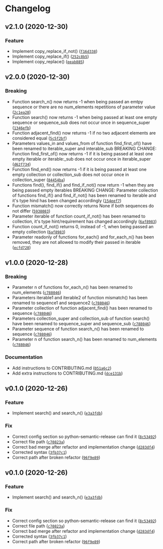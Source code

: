 # Changelog

<!--next-version-placeholder-->

## v2.1.0 (2020-12-30)
### Feature
* Implement copy_replace_if_not() ([`f16d338`](https://github.com/JonasMuehlmann/pyaoi/commit/f16d338e419ebeb52b149dd2cd72e425ac41727a))
* Implement copy_replace_if() ([`252c8b5`](https://github.com/JonasMuehlmann/pyaoi/commit/252c8b5db1aa83c5c343576b534018469fb457e2))
* Implement copy_replace() ([`eeab885`](https://github.com/JonasMuehlmann/pyaoi/commit/eeab885ed7f469c292e007d470abae4b4ae3bafa))

## v2.0.0 (2020-12-30)
### Breaking
* Function search_n() now returns -1 when being passed     an emtpy sequence or there are no num_elements repetitions of     parameter value  ([`2c1ea28`](https://github.com/JonasMuehlmann/pyaoi/commit/2c1ea28559512291eef1b8afb422082014f78c11))
* Function search() now returns -1 when being passed at     least one empty sequence or sequence_sub does not occur once in     sequence_super  ([`1346efb`](https://github.com/JonasMuehlmann/pyaoi/commit/1346efb32c66eda2e4e33d6fe9ff24186c494d34))
* Function adjacent_find() now returns -1 if no two     adjacent elements are considered equal  ([`5c5f2bf`](https://github.com/JonasMuehlmann/pyaoi/commit/5c5f2bfd24a06ab81283e85b1ca0af7305959f51))
* Parameters values_in and values_from of function     find_first_of() have been renamed to iterable_super and interable_sub BREAKING CHANGE: Function find_first_of() now returns -1 if it is     being passed at least one empty iterable or iterable:_sub does not     occur once in iterable_super  ([`d62f734`](https://github.com/JonasMuehlmann/pyaoi/commit/d62f734fd30560d2e13ebcd1eb924fa52b5ccd2e))
* Function find_end() now returns -1 if it is being     passed at least one empty collection or collection_sub does not     occur once in collection_super  ([`84454ba`](https://github.com/JonasMuehlmann/pyaoi/commit/84454baee9398a237baab1dcbff06380fb8217e8))
* Functions find(), find_if() and find_if_not() now     return -1 when they are being passed empty iterables BREAKING CHANGE: Parameter collection of functions find_if() and find_if_not() has been renamed to iterable and it's type hind has been     changed accordingly  ([`154eef7`](https://github.com/JonasMuehlmann/pyaoi/commit/154eef73e155d81763d7d0b4181ec3c60fd405b3))
* Function mismatch() now correctly returns None if     both sequences do not differ  ([`5938083`](https://github.com/JonasMuehlmann/pyaoi/commit/5938083fb85cecf52a2a6221da3d6973785f7d42))
* Parameter iterable of function count_if_not() has     been renamed to collection, it's type hint/requirement has changed     accordingly ([`6af8983`](https://github.com/JonasMuehlmann/pyaoi/commit/6af89835e47a86c606fa6c0e5323424d04142428))
* Function count_if_not() returns 0, instead of -1,     when being passed an empty collection  ([`6af8983`](https://github.com/JonasMuehlmann/pyaoi/commit/6af89835e47a86c606fa6c0e5323424d04142428))
* Parameter readonly of functions for_each() and     for_each_n() has been removed, they are not allowed to modify     their passed in iterable  ([`ecfd728`](https://github.com/JonasMuehlmann/pyaoi/commit/ecfd728eb46e0a63314b0d450d9516675a12c87c))

## v1.0.0 (2020-12-28)
### Breaking
* Parameter n of functions for_each_n() has been renamed to num_elements ([`c788046`](https://github.com/JonasMuehlmann/pyaoi/commit/c788046bfa057609c58d6e39d1e0ba8b11cc23bb))
* Parameters iterable1 and iterable2 of function mismatch() has been renamed to sequence1 and sequence2 ([`c788046`](https://github.com/JonasMuehlmann/pyaoi/commit/c788046bfa057609c58d6e39d1e0ba8b11cc23bb))
* Parameter collection of function adjacent_find() has been renamed to sequence ([`c788046`](https://github.com/JonasMuehlmann/pyaoi/commit/c788046bfa057609c58d6e39d1e0ba8b11cc23bb))
* Parameters collection_super and collection_sub of function search() have been renamed to sequence_super and sequence_sub ([`c788046`](https://github.com/JonasMuehlmann/pyaoi/commit/c788046bfa057609c58d6e39d1e0ba8b11cc23bb))
* Parameter sequence of function search_n() has been renamed to sequence ([`c788046`](https://github.com/JonasMuehlmann/pyaoi/commit/c788046bfa057609c58d6e39d1e0ba8b11cc23bb))
* Parameter n of function search_n() has been renamed to num_elements  ([`c788046`](https://github.com/JonasMuehlmann/pyaoi/commit/c788046bfa057609c58d6e39d1e0ba8b11cc23bb))

### Documentation
* Add instructions to CONTRIBUTING.md ([`051a6c2`](https://github.com/JonasMuehlmann/pyaoi/commit/051a6c2eea10a9337b71e9d7f44bc5d7026bc82d))
* Add extra instructions to CONTRIBUTING.md ([`dce131b`](https://github.com/JonasMuehlmann/pyaoi/commit/dce131ba2bde57bbb1fcb8874ea4e633214a4e32))

## v0.1.0 (2020-12-26)
### Feature
* Implement search() and search_n() ([`e3a3fdb`](https://github.com/JonasMuehlmann/pyaoi/commit/e3a3fdbc1bb2d75bad704d78fcbf51843d88b339))

### Fix
* Correct config section so python-semantic-release can find it ([`8c53492`](https://github.com/JonasMuehlmann/pyaoi/commit/8c53492af651f5507201a540bda080edcabdc736))
* Correct file path ([`c70823a`](https://github.com/JonasMuehlmann/pyaoi/commit/c70823a220642cff4c87c135c18bf5e2bde80908))
* Correct bad merge after refactor and implementation change ([`d283df4`](https://github.com/JonasMuehlmann/pyaoi/commit/d283df47393af02171ca8947d2dea6f59ab5d5ba))
* Corrected syntax ([`3fb37c1`](https://github.com/JonasMuehlmann/pyaoi/commit/3fb37c1443bdb11920f96ae78d7e627f72c535f7))
* Correct path after broken refactor ([`96f9e89`](https://github.com/JonasMuehlmann/pyaoi/commit/96f9e897f9fcfde7732dc4ed0a844de881532311))

## v0.1.0 (2020-12-26)
### Feature
* Implement search() and search_n() ([`e3a3fdb`](https://github.com/JonasMuehlmann/pyaoi/commit/e3a3fdbc1bb2d75bad704d78fcbf51843d88b339))

### Fix
* Correct config section so python-semantic-release can find it ([`8c53492`](https://github.com/JonasMuehlmann/pyaoi/commit/8c53492af651f5507201a540bda080edcabdc736))
* Correct file path ([`c70823a`](https://github.com/JonasMuehlmann/pyaoi/commit/c70823a220642cff4c87c135c18bf5e2bde80908))
* Correct bad merge after refactor and implementation change ([`d283df4`](https://github.com/JonasMuehlmann/pyaoi/commit/d283df47393af02171ca8947d2dea6f59ab5d5ba))
* Corrected syntax ([`3fb37c1`](https://github.com/JonasMuehlmann/pyaoi/commit/3fb37c1443bdb11920f96ae78d7e627f72c535f7))
* Correct path after broken refactor ([`96f9e89`](https://github.com/JonasMuehlmann/pyaoi/commit/96f9e897f9fcfde7732dc4ed0a844de881532311))
